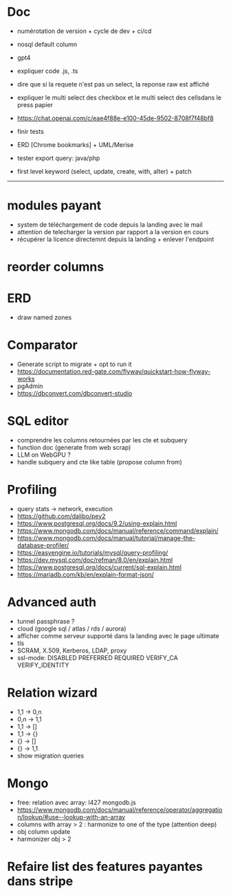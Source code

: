 # Doc
- numérotation de version + cycle de dev + ci/cd
- nosql default column
- gpt4
- expliquer code .js, .ts
- dire que si la requete n'est pas un select, la reponse raw est affiché
- expliquer le multi select des checkbox et le multi select des cellsdans le press papier
- https://chat.openai.com/c/eae4f88e-e100-45de-9502-8708f7f48bf8


- finir tests
- ERD [Chrome bookmarks] + UML/Merise
- tester export query: java/php
- first level keyword (select, update, create, with, alter) + patch


----------------------------------------------------------


# modules payant

- system de téléchargement de code depuis la landing avec le mail
- attention de telecharger la version par rapport a la version en cours
- récupérer la licence directemnt depuis la landing + enlever l'endpoint

# reorder columns

# ERD

- draw named zones

# Comparator

- Generate script to migrate + opt to run it
- https://documentation.red-gate.com/flyway/quickstart-how-flyway-works
- pgAdmin
- https://dbconvert.com/dbconvert-studio

# SQL editor

- comprendre les columns retournées par les cte et subquery
- function doc (generate from web scrap)
- LLM on WebGPU ?
- handle subquery and cte like table (propose column from)

# Profiling

- query stats -> network, execution
- https://github.com/dalibo/pev2
- https://www.postgresql.org/docs/9.2/using-explain.html
- https://www.mongodb.com/docs/manual/reference/command/explain/
- https://www.mongodb.com/docs/manual/tutorial/manage-the-database-profiler/
- https://easyengine.io/tutorials/mysql/query-profiling/
- https://dev.mysql.com/doc/refman/8.0/en/explain.html
- https://www.postgresql.org/docs/current/sql-explain.html
- https://mariadb.com/kb/en/explain-format-json/

# Advanced auth

- tunnel passphrase ?
- cloud (google sql / atlas / rds / aurora)
- afficher comme serveur supporté dans la landing avec le page ultimate
- tls
- SCRAM, X.509, Kerberos, LDAP, proxy
- ssl-mode: DISABLED PREFERRED REQUIRED VERIFY_CA VERIFY_IDENTITY

# Relation wizard

- 1,1 -> 0,n
- 0,n -> 1,1
- 1,1 -> []
- 1,1 -> {}
- {} -> []
- {} -> 1,1
- show migration queries

# Mongo

- free: relation avec array: l427 mongodb.js
- https://www.mongodb.com/docs/manual/reference/operator/aggregation/lookup/#use--lookup-with-an-array
- columns with array > 2 : harmonize to one of the type (attention deep)
- obj column update
- harmonizer obj > 2

# Refaire list des features payantes dans stripe
